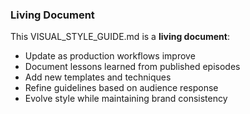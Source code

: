 ### Living Document

This VISUAL_STYLE_GUIDE.md is a **living document**:

- Update as production workflows improve
- Document lessons learned from published episodes
- Add new templates and techniques
- Refine guidelines based on audience response
- Evolve style while maintaining brand consistency
